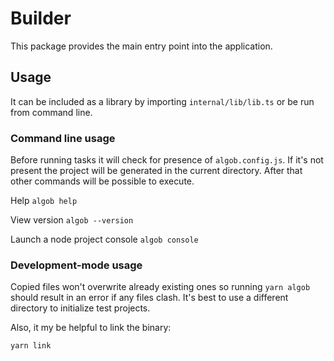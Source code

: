 # Builder

This package provides the main entry point into the application.

## Usage
It can be included as a library by importing `internal/lib/lib.ts` or be run from command line.

### Command line usage

Before running tasks it will check for presence of `algob.config.js`.
If it's not present the project will be generated in the current directory.
After that other commands will be possible to execute.

Help
`algob help`

View version
`algob --version`

Launch a node project console
`algob console`

### Development-mode usage

Copied files won't overwrite already existing ones so running `yarn algob` should result in an error if any files clash.
It's best to use a different directory to initialize test projects.

Also, it my be helpful to link the binary:

    yarn link
